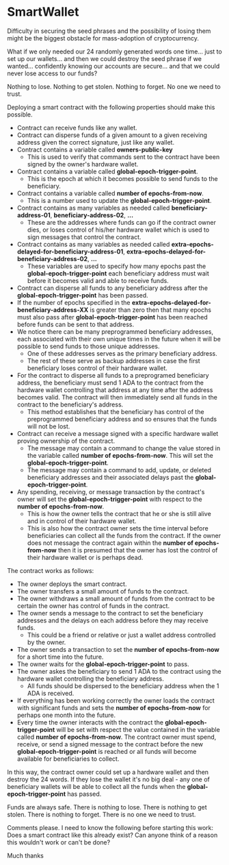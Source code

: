 # SmartWallet

Difficulty in securing the seed phrases and the possibility of losing them might be the biggest obstacle for mass-adoption of cryptocurrency.

What if we only needed our 24 randomly generated words one time... 
just to set up our wallets... 
and then we could destroy the seed phrase if we wanted...
confidently knowing our accounts are secure...
and that we could never lose access to our funds?

Nothing to lose. 
Nothing to get stolen. 
Nothing to forget.
No one we need to trust.

Deploying a smart contract with the following properties should make this possible.
* Contract can receive funds like any wallet.
* Contract can disperse funds of a given amount to a given receiving address given the correct signature, just like any wallet.
* Contract contains a variable called **owners-public-key**
  * This is used to verify that commands sent to the contract have been signed by the owner's hardware wallet.
* Contract contains a variable called **global-epoch-trigger-point**.
  * This is the epoch at which it becomes possible to send funds to the beneficiary.
* Contract contains a variable called **number of epochs-from-now**.
  * This is a number used to update the **global-epoch-trigger-point**. 
* Contract contains as many variables as needed called **beneficiary-address-01**, **beneficiary-address-02**, **...**
  * These are the addresses where funds can go if the contract owner dies, or loses control of his/her hardware wallet which is used to sign messages that control the contract.
* Contract contains as many variables as needed called **extra-epochs-delayed-for-beneficiary-address-01**, **extra-epochs-delayed-for-beneficiary-address-02**, **...**
  * These variables are used to specify how many epochs past the **global-epoch-trigger-point** each beneficiary address must wait before it becomes valid and able to receive funds.
* Contract can disperse all funds to any beneficiary address after the **global-epoch-trigger-point** has been passed.
* If the number of epochs specified in the **extra-epochs-delayed-for-beneficiary-address-XX** is greater than zero then that many epochs must also pass after **global-epoch-trigger-point** has been reached before funds can be sent to that address.
* We notice there can be many preprogrammed beneficiary addresses, each associated with their own unique times in the future when it will be possible to send funds to those unique addresses. 
  * One of these addresses serves as the primary beneficiary address.
  * The rest of these serve as backup addresses in case the first beneficiary loses control of their hardware wallet.
* For the contract to disperse all funds to a preprogramed beneficiary address, the beneficiary must send 1 ADA to the contract from the hardware wallet controlling that address at any time after the address becomes valid. The contract will then immediately send all funds in the contract to the beneficiary's address.
  * This method establishes that the beneficiary has control of the preprogrammed beneficiary address and so ensures that the funds will not be lost.
* Contract can receive a message signed with a specific hardware wallet proving ownership of the contract.
  * The message may contain a command to change the value stored in the variable called **number of epochs-from-now**. This will set the **global-epoch-trigger-point**.
  * The message may contain a command to add, update, or deleted beneficiary addresses and their associated delays past the **global-epoch-trigger-point**.
* Any spending, receiving, or message transaction by the contract's owner will set the **global-epoch-trigger-point** with respect to the **number of epochs-from-now**.
  * This is how the owner tells the contract that he or she is still alive and in control of their hardware wallet.
  * This is also how the contract owner sets the time interval before beneficiaries can collect all the funds from the contract. If the owner does not message the contract again within the **number of epochs-from-now** then it is presumed that the owner has lost the control of their hardware wallet or is perhaps dead.

The contract works as follows:  
* The owner deploys the smart contract.
* The owner transfers a small amount of funds to the contract. 
* The owner withdraws a small amount of funds from the contract to be certain the owner has control of funds in the contract.
* The owner sends a message to the contract to set the beneficiary addresses and the delays on each address before they may receive funds. 
  * This could be a friend or relative or just a wallet address controlled by the owner.
* The owner sends a transaction to set the **number of epochs-from-now** for a short time into the future.
* The owner waits for the **global-epoch-trigger-point** to pass.
* The owner askes the beneficiary to send 1 ADA to the contract using the hardware wallet controlling the beneficiary address.
  * All funds should be dispersed to the beneficiary address when the 1 ADA is received.  
* If everything has been working correctly the owner loads the contract with significant funds and sets the **number of epochs-from-now** for perhaps one month into the future.
* Every time the owner interacts with the contract the **global-epoch-trigger-point** will be set with respect the value contained in the variable called **number of epochs-from-now**.
The contract owner must spend, receive, or send a signed message to the contract before the new **global-epoch-trigger-point** is reached or all funds will become available for beneficiaries to collect.

In this way, the contract owner could set up a hardware wallet and then destroy the 24 words. If they lose the wallet it's no big deal - any one of beneficiary wallets will be able to collect all the funds when the **global-epoch-trigger-point** has passed.

Funds are always safe.
There is nothing to lose. 
There is nothing to get stolen. 
There is nothing to forget.
There is no one we need to trust.



Comments please.
I need to know the following before starting this work:
Does a smart contract like this already exist?
Can anyone think of a reason this wouldn't work or can't be done?

Much thanks
